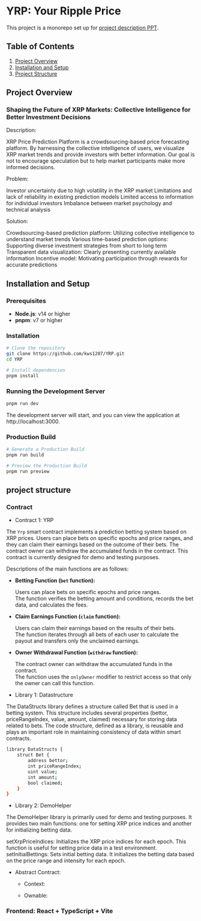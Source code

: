 # YRP: Your Ripple Price 

This project is a monorepo set up for [project description PPT](). 

## Table of Contents

1. [Project Overview](#project-overview)
2. [Installation and Setup](#installation-and-setup)
3. [Project Structure](#project-structure)


## Project Overview

### Shaping the Future of XRP Markets: Collective Intelligence for Better Investment Decisions 

Description:

XRP Price Prediction Platform is a crowdsourcing-based price forecasting platform. By harnessing the collective intelligence of users, we visualize XRP market trends and provide investors with better information. Our goal is not to encourage speculation but to help market participants make more informed decisions.

Problem:

Investor uncertainty due to high volatility in the XRP market
Limitations and lack of reliability in existing prediction models
Limited access to information for individual investors
Imbalance between market psychology and technical analysis

Solution:

Crowdsourcing-based prediction platform: Utilizing collective intelligence to understand market trends
Various time-based prediction options: Supporting diverse investment strategies from short to long term
Transparent data visualization: Clearly presenting currently available information
Incentive model: Motivating participation through rewards for accurate predictions

## Installation and Setup

### Prerequisites

- **Node.js**: v14 or higher
- **pnpm**: v7 or higher

### Installation

```bash
# Clone the repository
git clone https://github.com/kws1207/YRP.git
cd YRP

# Install dependencies
pnpm install
```

### Running the Development Server

```bash
pnpm run dev
```
The development server will start, and you can view the application at http://localhost:3000.

### Production Build

```bash
# Generate a Production Build
pnpm run build

# Preview the Production Build
pnpm run preview
```

## project structure

### Contract

- Contract 1: YRP

The `Yrp` smart contract implements a prediction betting system based on XRP prices. Users can place bets on specific epochs and price ranges, and they can claim their earnings based on the outcome of their bets. The contract owner can withdraw the accumulated funds in the contract. This contract is currently designed for demo and testing purposes.

Descriptions of the main functions are as follows:

- **Betting Function (`bet` function):**

  Users can place bets on specific epochs and price ranges.  
  The function verifies the betting amount and conditions, records the bet data, and calculates the fees.

- **Claim Earnings Function (`claim` function):**

  Users can claim their earnings based on the results of their bets.  
  The function iterates through all bets of each user to calculate the payout and transfers only the unclaimed earnings.

- **Owner Withdrawal Function (`withdraw` function):**

  The contract owner can withdraw the accumulated funds in the contract.  
  The function uses the `onlyOwner` modifier to restrict access so that only the owner can call this function.


- Library 1: Datastructure

The DataStructs library defines a structure called Bet that is used in a betting system. This structure includes several properties (bettor, priceRangeIndex, value, amount, claimed) necessary for storing data related to bets. The code structure, defined as a library, is reusable and plays an important role in maintaining consistency of data within smart contracts.

```bash
library DataStructs {
    struct Bet {
        address bettor;
        int priceRangeIndex;
        uint value;
        int amount;
        bool claimed;
    }
}
```

- Library 2: DemoHelper

The DemoHelper library is primarily used for demo and testing purposes. It provides two main functions: one for setting XRP price indices and another for initializing betting data.

setXrpPriceIndices: Initializes the XRP price indices for each epoch. This function is useful for setting price data in a test environment.
setInitialBettings: Sets initial betting data. It initializes the betting data based on the price range and intensity for each epoch.

- Abstract Contract:

  - Context:

  - Ownable:


### Frontend: React + TypeScript + Vite











